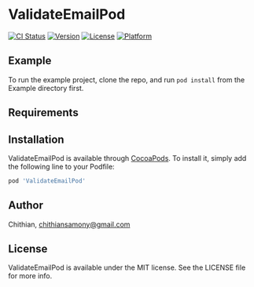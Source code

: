 # ValidateEmailPod

[![CI Status](https://img.shields.io/travis/Chithian/ValidateEmailPod.svg?style=flat)](https://travis-ci.org/Chithian/ValidateEmailPod)
[![Version](https://img.shields.io/cocoapods/v/ValidateEmailPod.svg?style=flat)](https://cocoapods.org/pods/ValidateEmailPod)
[![License](https://img.shields.io/cocoapods/l/ValidateEmailPod.svg?style=flat)](https://cocoapods.org/pods/ValidateEmailPod)
[![Platform](https://img.shields.io/cocoapods/p/ValidateEmailPod.svg?style=flat)](https://cocoapods.org/pods/ValidateEmailPod)

## Example

To run the example project, clone the repo, and run `pod install` from the Example directory first.

## Requirements

## Installation

ValidateEmailPod is available through [CocoaPods](https://cocoapods.org). To install
it, simply add the following line to your Podfile:

```ruby
pod 'ValidateEmailPod'
```

## Author

Chithian, chithiansamony@gmail.com

## License

ValidateEmailPod is available under the MIT license. See the LICENSE file for more info.
